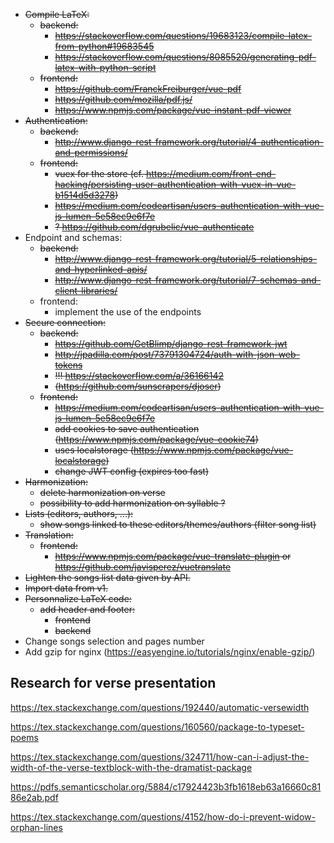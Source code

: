 * ~~Compile LaTeX:~~
    * ~~backend:~~
        * ~~https://stackoverflow.com/questions/19683123/compile-latex-from-python#19683545~~
        * ~~https://stackoverflow.com/questions/8085520/generating-pdf-latex-with-python-script~~
    * ~~frontend:~~
        * ~~https://github.com/FranckFreiburger/vue-pdf~~
        * ~~https://github.com/mozilla/pdf.js/~~
        * ~~https://www.npmjs.com/package/vue-instant-pdf-viewer~~
* ~~Authentication:~~
    * ~~backend:~~
        * ~~http://www.django-rest-framework.org/tutorial/4-authentication-and-permissions/~~
    * ~~frontend:~~
        * ~~vuex for the store (cf. https://medium.com/front-end-hacking/persisting-user-authentication-with-vuex-in-vue-b1514d5d3278)~~
        * ~~https://medium.com/codeartisan/users-authentication-with-vue-js-lumen-5e58ec9e6f7e~~
        * ~~? https://github.com/dgrubelic/vue-authenticate~~
* Endpoint and schemas:
    * ~~backend:~~
        * ~~http://www.django-rest-framework.org/tutorial/5-relationships-and-hyperlinked-apis/~~
        * ~~http://www.django-rest-framework.org/tutorial/7-schemas-and-client-libraries/~~
    * frontend:
        * implement the use of the endpoints
* ~~Secure connection:~~
    * ~~backend:~~
        * ~~https://github.com/GetBlimp/django-rest-framework-jwt~~
        * ~~http://jpadilla.com/post/73791304724/auth-with-json-web-tokens~~
        * ~~!!! https://stackoverflow.com/a/36166142~~
        * ~~(https://github.com/sunscrapers/djoser)~~
    * ~~frontend:~~
        * ~~https://medium.com/codeartisan/users-authentication-with-vue-js-lumen-5e58ec9e6f7e~~
        * ~~add cookies to save authentication (https://www.npmjs.com/package/vue-cookie74)~~
        * ~~uses localstorage (https://www.npmjs.com/package/vue-localstorage)~~
        * ~~change JWT config (expires too fast)~~
* ~~Harmonization:~~
    * ~~delete harmonization on verse~~
    * ~~possibility to add harmonization on syllable ?~~
* ~~Lists (editors, authors, ...):~~
    * ~~show songs linked to these editors/themes/authors (filter song list)~~
* ~~Translation:~~
    * ~~frontend:~~
        * ~~https://www.npmjs.com/package/vue-translate-plugin or https://github.com/javisperez/vuetranslate~~
* ~~Lighten the songs list data given by API.~~
* ~~Import data from v1.~~
* ~~Personnalize LaTeX code:~~
    * ~~add header and footer:~~
        * ~~frontend~~
        * ~~backend~~
* Change songs selection and pages number
* Add gzip for nginx (https://easyengine.io/tutorials/nginx/enable-gzip/)

Research for verse presentation
---

https://tex.stackexchange.com/questions/192440/automatic-versewidth

https://tex.stackexchange.com/questions/160560/package-to-typeset-poems

https://tex.stackexchange.com/questions/324711/how-can-i-adjust-the-width-of-the-verse-textblock-with-the-dramatist-package

https://pdfs.semanticscholar.org/5884/c17924423b3fb1618eb63a16660c8186e2ab.pdf

https://tex.stackexchange.com/questions/4152/how-do-i-prevent-widow-orphan-lines
